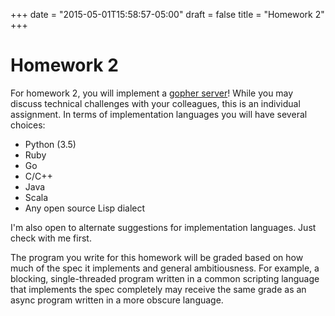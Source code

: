 +++
date = "2015-05-01T15:58:57-05:00"
draft = false
title = "Homework 2"
+++

# Homework 2

For homework 2, you will implement a [gopher server](http://www.faqs.org/rfcs/rfc1436.html)! While you may discuss technical challenges with your colleagues, this is an individual assignment. In terms of implementation languages you will have several choices:

* Python (3.5)
* Ruby
* Go
* C/C++
* Java
* Scala
* Any open source Lisp dialect

I'm also open to alternate suggestions for implementation languages. Just check with me first.

The program you write for this homework will be graded based on how much of the spec it implements and general ambitiousness. For example, a blocking, single-threaded program written in a common scripting language that implements the spec completely may receive the same grade as an async program written in a more obscure language.

